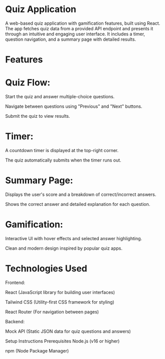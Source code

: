 # Quiz Application
A web-based quiz application with gamification features, built using React. The app fetches quiz data from a provided API endpoint and presents it through an intuitive and engaging user interface. It includes a timer, question navigation, and a summary page with detailed results.

# Features
 # Quiz Flow:

Start the quiz and answer multiple-choice questions.

Navigate between questions using "Previous" and "Next" buttons.

Submit the quiz to view results.

# Timer:

A countdown timer is displayed at the top-right corner.

The quiz automatically submits when the timer runs out.

# Summary Page:

Displays the user's score and a breakdown of correct/incorrect answers.

Shows the correct answer and detailed explanation for each question.

# Gamification:

Interactive UI with hover effects and selected answer highlighting.

Clean and modern design inspired by popular quiz apps.

# Technologies Used
Frontend:

React (JavaScript library for building user interfaces)

Tailwind CSS (Utility-first CSS framework for styling)

React Router (For navigation between pages)

Backend:

Mock API (Static JSON data for quiz questions and answers)

Setup Instructions
Prerequisites
Node.js (v16 or higher)

npm (Node Package Manager)